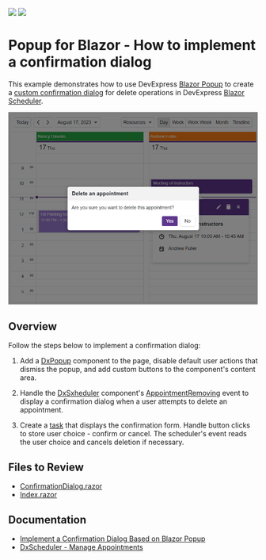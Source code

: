 <!-- default badges list -->
[![](https://img.shields.io/badge/Open_in_DevExpress_Support_Center-FF7200?style=flat-square&logo=DevExpress&logoColor=white)](https://supportcenter.devexpress.com/ticket/details/T1183417)
[![](https://img.shields.io/badge/📖_How_to_use_DevExpress_Examples-e9f6fc?style=flat-square)](https://docs.devexpress.com/GeneralInformation/403183)
<!-- default badges end -->
# Popup for Blazor - How to implement a confirmation dialog

This example demonstrates how to use DevExpress [Blazor Popup](https://docs.devexpress.com/Blazor/404363/components/dialogs-and-windows#popup) to create a [custom confirmation dialog](https://docs.devexpress.com/Blazor/404363/components/dialogs-and-windows/popup-based-confirmation-dialog) for delete operations in DevExpress [Blazor Scheduler](https://docs.devexpress.com/Blazor/401179/components/scheduler).

![DxPopup - Confirmation dialog](ConfirmationDialog.png)

## Overview

Follow the steps below to implement a confirmation dialog:

1. Add a [DxPopup](https://docs.devexpress.com/Blazor/DevExpress.Blazor.DxPopup) component to the page, disable default user actions that dismiss the popup, and add custom buttons to the component's content area.

2. Handle the [DxSxheduler](https://docs.devexpress.com/Blazor/DevExpress.Blazor.DxScheduler) component's [AppointmentRemoving](https://docs.devexpress.com/Blazor/DevExpress.Blazor.DxScheduler.AppointmentRemoving) event to display a confirmation dialog when a user attempts to delete an appointment.

3. Create a [task](https://learn.microsoft.com/en-us/dotnet/api/system.threading.tasks.taskcompletionsource-1?view=net-7.0) that displays the confirmation form. Handle button clicks to store user choice - confirm or cancel. The scheduler's event reads the user choice and cancels deletion if necessary. 

## Files to Review

- [ConfirmationDialog.razor](CS/Pages/ConfirmationDialog.razor)
- [Index.razor](CS/Pages/Index.razor)

## Documentation

- [Implement a Confirmation Dialog Based on Blazor Popup](https://docs.devexpress.com/Blazor/404363/components/dialogs-and-windows/popup-based-confirmation-dialog)
- [DxScheduler - Manage Appointments](https://docs.devexpress.com/Blazor/DevExpress.Blazor.DxScheduler?#manage-appointments)
